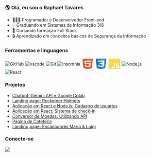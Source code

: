 ### 🌎 Olá, eu sou o Raphael Tavares

- 🧑🏽‍💻 Programador e Desenvolvedor Front-end
- 💡 Graduando em Sistemas de Informação 3/8
- 📝 Cursando formação Full Stack
- 🔒 Aprendizado em conceitos básicos de Segurança da Informação

### Ferramentas e linguagens

<div>
  <img align="center" alt="GitHub" height="35" width="40" src="https://cdn.simpleicons.org/github/000000/ffffff">
  <img align="center" alt="vscode" height="35" width="40" src="https://cdn.jsdelivr.net/gh/devicons/devicon@latest/icons/vscode/vscode-original.svg"/>
  <img align="center" alt="Git" height="35" width="40" src="https://cdn.jsdelivr.net/gh/devicons/devicon@latest/icons/git/git-original.svg">
  <img align="center" alt="Insomnia" height="35" width="40" src="https://cdn.jsdelivr.net/gh/devicons/devicon@latest/icons/insomnia/insomnia-original.svg">
  <img align="center" alt="HTML" height="35" width="40" src="https://raw.githubusercontent.com/devicons/devicon/master/icons/html5/html5-original.svg">
  <img align="center" alt="CSS" height="35" width="40" src="https://raw.githubusercontent.com/devicons/devicon/master/icons/css3/css3-original.svg">
  <img align="center" alt="JavaScript" height="35" width="40" src="https://raw.githubusercontent.com/devicons/devicon/master/icons/javascript/javascript-plain.svg">
  <img align="center" alt="Node.js" height="35" width="40" src="https://cdn.jsdelivr.net/gh/devicons/devicon@latest/icons/nodejs/nodejs-original.svg">
  <img align="center" alt="React" height="35" width="40" src="https://cdn.jsdelivr.net/gh/devicons/devicon@latest/icons/react/react-original.svg">
  <!-- 
  <img align="center" alt="TypeScript" height="35" width="40" src="https://cdn.jsdelivr.net/gh/devicons/devicon@latest/icons/typescript/typescript-original.svg"> -->
</div>

### Projetos

- [Chatbot: Gemini API e Google Colab](https://github.com/phaelstavares/imersaoIA-chatbot)
- [Landing page: Rocketeer Helmets](https://phaelstavares.github.io/RocketeerHelmets/)
- [Aplicação em React e Node.js: Cadastro de usuários](https://github.com/phaelstavares/projeto-Cadastro)
- [Aplicação em React: Sistema de check-in](https://github.com/phaelstavares/projeto-check-in)
- [Conversor de Moedas: Utilizando API](https://phaelstavares.github.io/projeto-ConversorDeMoedas/) 
- [Página de Cafeteria](https://phaelstavares.github.io/Cafena-Cafeteria/)
- [Landing page: Encanadores Mario & Luigi](https://phaelstavares.github.io/projeto-MarioLuigiEncanadores/)

### Conecte-se
<div>
  <a href="https://www.linkedin.com/in/phaelstavares/" target="_blank"><img src="https://img.shields.io/badge/-LinkedIn-%230077B5?style=for-the-badge&logo=linkedin&logoColor=white" target="_blank"></a>
</div>

